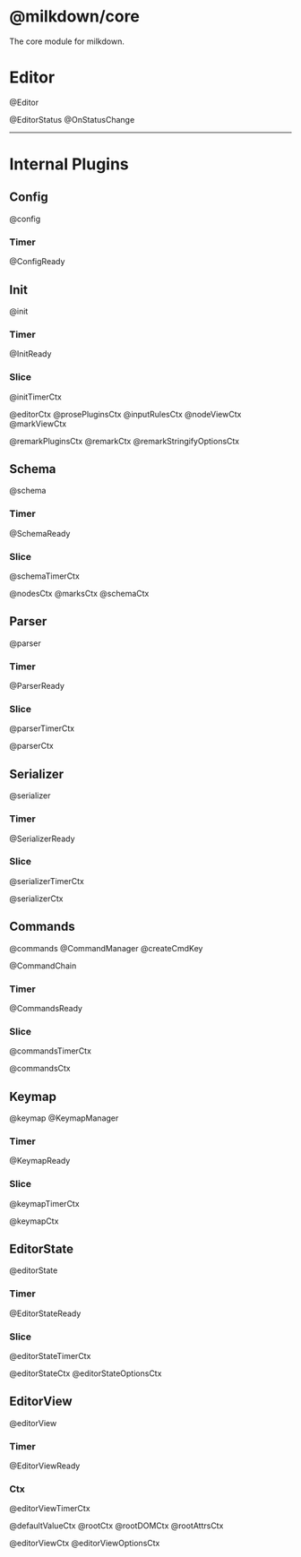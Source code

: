 # @milkdown/core

The core module for milkdown.

# Editor

@Editor

@EditorStatus
@OnStatusChange

---

# Internal Plugins

## Config

@config

### Timer

@ConfigReady

## Init

@init

### Timer

@InitReady

### Slice

@initTimerCtx

@editorCtx
@prosePluginsCtx
@inputRulesCtx
@nodeViewCtx
@markViewCtx

@remarkPluginsCtx
@remarkCtx
@remarkStringifyOptionsCtx

## Schema

@schema

### Timer

@SchemaReady

### Slice

@schemaTimerCtx

@nodesCtx
@marksCtx
@schemaCtx

## Parser

@parser

### Timer

@ParserReady

### Slice

@parserTimerCtx

@parserCtx

## Serializer

@serializer

### Timer

@SerializerReady

### Slice

@serializerTimerCtx

@serializerCtx

## Commands

@commands
@CommandManager
@createCmdKey

@CommandChain

### Timer

@CommandsReady

### Slice

@commandsTimerCtx

@commandsCtx

## Keymap

@keymap
@KeymapManager

### Timer

@KeymapReady

### Slice

@keymapTimerCtx

@keymapCtx

## EditorState

@editorState

### Timer

@EditorStateReady

### Slice

@editorStateTimerCtx

@editorStateCtx
@editorStateOptionsCtx

## EditorView

@editorView

### Timer

@EditorViewReady

### Ctx

@editorViewTimerCtx

@defaultValueCtx
@rootCtx
@rootDOMCtx
@rootAttrsCtx

@editorViewCtx
@editorViewOptionsCtx
